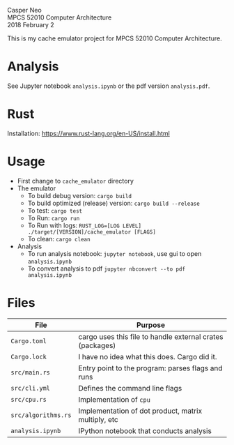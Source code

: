 Casper Neo \
MPCS 52010 Computer Architecture \
2018 February 2

This is my cache emulator project for MPCS 52010 Computer Architecture.

# Analysis
See Jupyter notebook `analysis.ipynb` or the pdf version `analysis.pdf`.

# Rust
Installation: https://www.rust-lang.org/en-US/install.html

# Usage
* First change to `cache_emulator` directory
* The emulator
    * To build debug version: `cargo build`
    * To build optimized (release) version: `cargo build --release`
    * To test: `cargo test`
    * To Run: `cargo run`
    * To Run with logs: `RUST_LOG=[LOG LEVEL] ./target/[VERSION]/cache_emulator [FLAGS]`
    * To clean: `cargo clean`
* Analysis
    * To run analysis notebook: `jupyter notebook`, use gui to open `analysis.ipynb`
    * To convert analysis to pdf `jupyter nbconvert --to pdf analysis.ipynb`

# Files
| File | Purpose |
|---------------------|-------------------------------------------------------|
| `Cargo.toml` | cargo uses this file to handle external crates (packages)
| `Cargo.lock` | I have no idea what this does. Cargo did it.
| `src/main.rs` | Entry point to the program: parses flags and runs |
| `src/cli.yml` | Defines the command line flags |
| `src/cpu.rs` | Implementation of `cpu` |
| `src/algorithms.rs` | Implementation of dot product, matrix multiply, etc |
| `analysis.ipynb` | IPython notebook that conducts analysis
